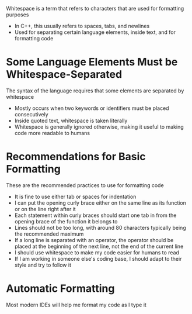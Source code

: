 Whitespace is a term that refers to characters that are used for formatting purposes
- In C++, this usually refers to spaces, tabs, and newlines
- Used for separating certain language elements, inside text, and for formatting code

# Some Language Elements Must be Whitespace-Separated
The syntax of the language requires that some elements are separated by whitespace
- Mostly occurs when two keywords or identifiers must be placed consecutively
- Inside quoted text, whitespace is taken literally
- Whitespace is generally ignored otherwise, making it useful to making code more readable to humans

# Recommendations for Basic Formatting
These are the recommended practices to use for formatting code
- It is fine to use either tab or spaces for indentation
- I can put the opening curly brace either on the same line as its function or on the line right after it
- Each statement within curly braces should start one tab in from the opening brace of the function it belongs to
- Lines should not be too long, with around 80 characters typically being the recommended maximum
- If a long line is separated with an operator, the operator should be placed at the beginning of the next line, not the end of the current line
- I should use whitespace to make my code easier for humans to read
- If I am working in someone else's coding base, I should adapt to their style and try to follow it

# Automatic Formatting
Most modern IDEs will help me format my code as I type it
